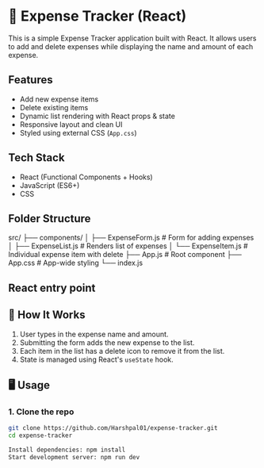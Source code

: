 # 💸 Expense Tracker (React)

This is a simple Expense Tracker application built with React. It allows users to add and delete expenses while displaying the name and amount of each expense.

## Features

- Add new expense items
- Delete existing items
- Dynamic list rendering with React props & state
- Responsive layout and clean UI
- Styled using external CSS (`App.css`)

##  Tech Stack

- React (Functional Components + Hooks)
- JavaScript (ES6+)
- CSS

## Folder Structure
src/ ├── components/ │ ├── ExpenseForm.js # Form for adding expenses │ ├── ExpenseList.js # Renders list of expenses │ └── ExpenseItem.js # Individual expense item with delete ├── App.js # Root component ├── App.css # App-wide styling └── index.js
## React entry point

## 🧠 How It Works

1. User types in the expense name and amount.
2. Submitting the form adds the new expense to the list.
3. Each item in the list has a delete icon to remove it from the list.
4. State is managed using React's `useState` hook.

## 🖥️ Usage

### 1. Clone the repo

```bash
git clone https://github.com/Harshpal01/expense-tracker.git
cd expense-tracker

Install dependencies: npm install
Start development server: npm run dev



